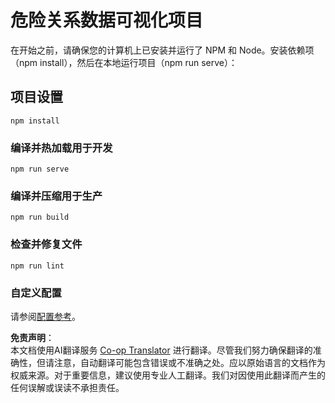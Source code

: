 <!--
CO_OP_TRANSLATOR_METADATA:
{
  "original_hash": "5c51a54dd89075a7a362890117b7ed9e",
  "translation_date": "2025-08-25T18:03:58+00:00",
  "source_file": "3-Data-Visualization/13-meaningful-visualizations/solution/README.md",
  "language_code": "zh"
}
-->
# 危险关系数据可视化项目

在开始之前，请确保您的计算机上已安装并运行了 NPM 和 Node。安装依赖项（npm install），然后在本地运行项目（npm run serve）：

## 项目设置
```
npm install
```

### 编译并热加载用于开发
```
npm run serve
```

### 编译并压缩用于生产
```
npm run build
```

### 检查并修复文件
```
npm run lint
```

### 自定义配置
请参阅[配置参考](https://cli.vuejs.org/config/)。

**免责声明**：  
本文档使用AI翻译服务 [Co-op Translator](https://github.com/Azure/co-op-translator) 进行翻译。尽管我们努力确保翻译的准确性，但请注意，自动翻译可能包含错误或不准确之处。应以原始语言的文档作为权威来源。对于重要信息，建议使用专业人工翻译。我们对因使用此翻译而产生的任何误解或误读不承担责任。